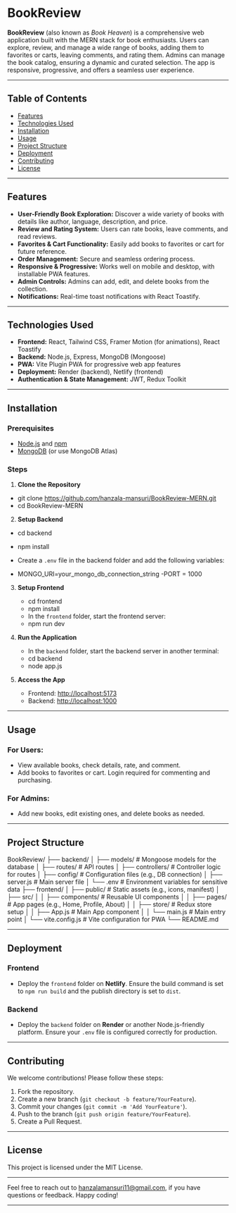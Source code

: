# BookReview

**BookReview** (also known as *Book Heaven*) is a comprehensive web application built with the MERN stack for book enthusiasts. Users can explore, review, and manage a wide range of books, adding them to favorites or carts, leaving comments, and rating them. Admins can manage the book catalog, ensuring a dynamic and curated selection. The app is responsive, progressive, and offers a seamless user experience.

---

## Table of Contents
- [Features](#features)
- [Technologies Used](#technologies-used)
- [Installation](#installation)
- [Usage](#usage)
- [Project Structure](#project-structure)
- [Deployment](#deployment)
- [Contributing](#contributing)
- [License](#license)

---

## Features

- **User-Friendly Book Exploration:** Discover a wide variety of books with details like author, language, description, and price.
- **Review and Rating System:** Users can rate books, leave comments, and read reviews.
- **Favorites & Cart Functionality:** Easily add books to favorites or cart for future reference.
- **Order Management:** Secure and seamless ordering process.
- **Responsive & Progressive:** Works well on mobile and desktop, with installable PWA features.
- **Admin Controls:** Admins can add, edit, and delete books from the collection.
- **Notifications:** Real-time toast notifications with React Toastify.

---

## Technologies Used

- **Frontend:** React, Tailwind CSS, Framer Motion (for animations), React Toastify
- **Backend:** Node.js, Express, MongoDB (Mongoose)
- **PWA:** Vite Plugin PWA for progressive web app features
- **Deployment:** Render (backend), Netlify (frontend)
- **Authentication & State Management:** JWT, Redux Toolkit

---

## Installation

### Prerequisites
- [Node.js](https://nodejs.org/) and [npm](https://www.npmjs.com/)
- [MongoDB](https://www.mongodb.com/) (or use MongoDB Atlas)

### Steps

1. **Clone the Repository**
  - git clone https://github.com/hanzala-mansuri/BookReview-MERN.git
  - cd BookReview-MERN

2. **Setup Backend**
  - cd backend
  - npm install

   - Create a `.env` file in the backend folder and add the following variables:

   - MONGO_URI=your_mongo_db_connection_string
    -PORT = 1000
     

3. **Setup Frontend**
   - cd frontend
   - npm install
    - In the `frontend` folder, start the frontend server:
    - npm run dev

4. **Run the Application**
   - In the `backend` folder, start the backend server in another terminal:
    - cd backend
    - node app.js


5. **Access the App**
   - Frontend: [http://localhost:5173](http://localhost:5173)
   - Backend: [http://localhost:1000](http://localhost:5000)

---

## Usage

### For Users:
- View available books, check details, rate, and comment.
- Add books to favorites or cart. Login required for commenting and purchasing.

### For Admins:
- Add new books, edit existing ones, and delete books as needed.

---

## Project Structure

BookReview/
├── backend/
│   ├── models/            # Mongoose models for the database
│   ├── routes/            # API routes
│   ├── controllers/       # Controller logic for routes
│   ├── config/            # Configuration files (e.g., DB connection)
│   ├── server.js          # Main server file
│   └── .env               # Environment variables for sensitive data
├── frontend/
│   ├── public/            # Static assets (e.g., icons, manifest)
│   ├── src/
│   │   ├── components/    # Reusable UI components
│   │   ├── pages/         # App pages (e.g., Home, Profile, About)
│   │   ├── store/         # Redux store setup
│   │   ├── App.js         # Main App component
│   │   └── main.js        # Main entry point
│   └── vite.config.js     # Vite configuration for PWA
└── README.md

---

## Deployment

### Frontend
- Deploy the `frontend` folder on **Netlify**. Ensure the build command is set to `npm run build` and the publish directory is set to `dist`.

### Backend
- Deploy the `backend` folder on **Render** or another Node.js-friendly platform. Ensure your `.env` file is configured correctly for production.

---

## Contributing

We welcome contributions! Please follow these steps:
1. Fork the repository.
2. Create a new branch (`git checkout -b feature/YourFeature`).
3. Commit your changes (`git commit -m 'Add YourFeature'`).
4. Push to the branch (`git push origin feature/YourFeature`).
5. Create a Pull Request.

---

## License

This project is licensed under the MIT License.

---

Feel free to reach out to hanzalamansuri11@gmail.com, if you have questions or feedback. Happy coding!

---
